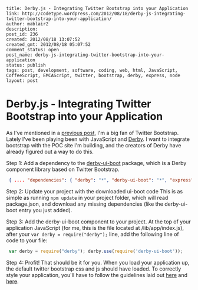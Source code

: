 ```
title: Derby.js - Integrating Twitter Bootstrap into your Application
link: http://codetype.wordpress.com/2012/08/18/derby-js-integrating-twitter-bootstrap-into-your-application/
author: mablair2
description:
post_id: 236
created: 2012/08/18 13:07:52
created_gmt: 2012/08/18 05:07:52
comment_status: open
post_name: derby-js-integrating-twitter-bootstrap-into-your-application
status: publish
tags: post, development, software, coding, web, html, JavaScript, CoffeeScript, EMCAScript, twitter, bootstrap, derby, express, node
layout: post
```

# Derby.js - Integrating Twitter Bootstrap into your Application

As I've mentioned in a [previous post](/posts/20120504-why-use-twitter-bootstrap), I'm a big fan of Twitter Bootstrap. Lately I've been playing been with JavaScript and [Derby](http://www.derbyjs.com). I want to integrate bootstrap with the POC site I'm building, and the creators of Derby have already figured out a way to do this.

Step 1: Add a dependency to the [derby-ui-boot](https://github.com/codeparty/derby-ui-boot/) package, which is a Derby component library based on Twitter Bootstrap.
``` json
 { .... "dependencies": { "derby": "*", "derby-ui-boot": "*", "express": "3.0.0beta4", "gzippo": ">=0.1.7" }, .... }
```

 Step 2: Update your project with the downloaded ui-boot code This is as simple as running `npm update` in your project folder, which will read package.json, and download any missing dependencies (like the derby-ui-boot entry you just added).

 Step 3: Add the derby-ui-boot component to your project. At the top of your application JavaScript (for me, this is the file located at /lib/app/index.js), after your `var derby = require("derby");` line, add the following line of code to your file:

``` js
 var derby = require("derby"); derby.use(require('derby-ui-boot'));
```

 Step 4: Profit! That should be it for you. When you load your application up, the default twitter bootstrap css and js should have loaded. To correctly style your application, you'll have to follow the guidelines laid out [here](http://twitter.github.com/bootstrap/scaffolding.html) and [here](http://twitter.github.com/bootstrap/base-css.html).
